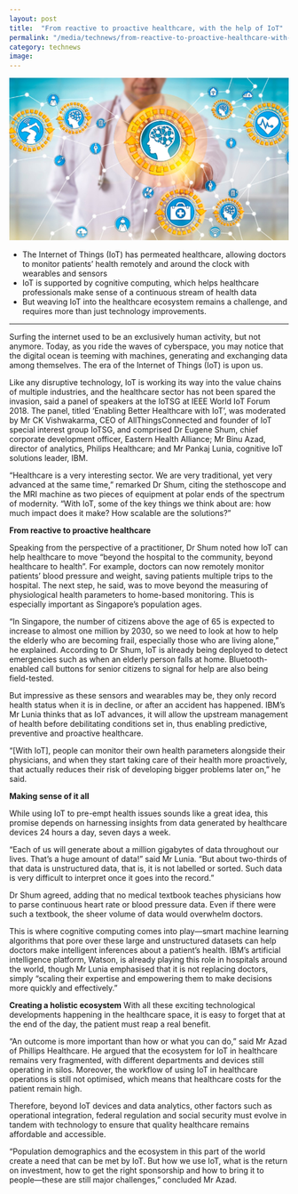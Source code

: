 ```yaml
---
layout: post
title:  "From reactive to proactive healthcare, with the help of IoT"
permalink: "/media/technews/from-reactive-to-proactive-healthcare-with-the-help-of-iot"
category: technews
image: 
---
```


![from reactive to proactive healthcare with the help of iot](/images/technews/from-reactive-to-proactive-healthcare-with-the-help-of-iot-part-1.jpg)

- The Internet of Things (IoT) has permeated healthcare, allowing doctors to monitor patients’ health remotely and around the clock with wearables and sensors
- IoT is supported by cognitive computing, which helps healthcare professionals make sense of a continuous stream of health data
- But weaving IoT into the healthcare ecosystem remains a challenge, and requires more than just technology improvements.

---

Surfing the internet used to be an exclusively human activity, but not anymore. Today, as you ride the waves of cyberspace, you may notice that the digital ocean is teeming with machines, generating and exchanging data among themselves. The era of the Internet of Things (IoT) is upon us.

Like any disruptive technology, IoT is working its way into the value chains of multiple industries, and the healthcare sector has not been spared the invasion, said a panel of speakers at the IoTSG at IEEE World IoT Forum 2018. The panel, titled ‘Enabling Better Healthcare with IoT’, was moderated by Mr CK Vishwakarma, CEO of AllThingsConnected and founder of IoT special interest group IoTSG, and comprised Dr Eugene Shum, chief corporate development officer, Eastern Health Alliance; Mr Binu Azad, director of analytics, Philips Healthcare; and Mr Pankaj Lunia, cognitive IoT solutions leader, IBM.

“Healthcare is a very interesting sector. We are very traditional, yet very advanced at the same time,” remarked Dr Shum, citing the stethoscope and the MRI machine as two pieces of equipment at polar ends of the spectrum of modernity. “With IoT, some of the key things we think about are: how much impact does it make? How scalable are the solutions?”


**From reactive to proactive healthcare**

Speaking from the perspective of a practitioner, Dr Shum noted how IoT can help healthcare to move “beyond the hospital to the community, beyond healthcare to health”. For example, doctors can now remotely monitor patients’ blood pressure and weight, saving patients multiple trips to the hospital. The next step, he said, was to move beyond the measuring of physiological health parameters to home-based monitoring. This is especially important as Singapore’s population ages.

“In Singapore, the number of citizens above the age of 65 is expected to increase to almost one million by 2030, so we need to look at how to help the elderly who are becoming frail, especially those who are living alone,” he explained. According to Dr Shum, IoT is already being deployed to detect emergencies such as when an elderly person falls at home. Bluetooth-enabled call buttons for senior citizens to signal for help are also being field-tested.

But impressive as these sensors and wearables may be, they only record health status when it is in decline, or after an accident has happened. IBM’s Mr Lunia thinks that as IoT advances, it will allow the upstream management of health before debilitating conditions set in, thus enabling predictive, preventive and proactive healthcare.

“[With IoT], people can monitor their own health parameters alongside their physicians, and when they start taking care of their health more proactively, that actually reduces their risk of developing bigger problems later on,” he said.


**Making sense of it all**

While using IoT to pre-empt health issues sounds like a great idea, this promise depends on harnessing insights from data generated by healthcare devices 24 hours a day, seven days a week.

“Each of us will generate about a million gigabytes of data throughout our lives. That’s a huge amount of data!” said Mr Lunia. “But about two-thirds of that data is unstructured data, that is, it is not labelled or sorted. Such data is very difficult to interpret once it goes into the record.”

Dr Shum agreed, adding that no medical textbook teaches physicians how to parse continuous heart rate or blood pressure data. Even if there were such a textbook, the sheer volume of data would overwhelm doctors.

This is where cognitive computing comes into play—smart machine learning algorithms that pore over these large and unstructured datasets can help doctors make intelligent inferences about a patient’s health. IBM’s artificial intelligence platform, Watson, is already playing this role in hospitals around the world, though Mr Lunia emphasised that it is not replacing doctors, simply “scaling their expertise and empowering them to make decisions more quickly and effectively.”


**Creating a holistic ecosystem**
With all these exciting technological developments happening in the healthcare space, it is easy to forget that at the end of the day, the patient must reap a real benefit.

“An outcome is more important than how or what you can do,” said Mr Azad of Phillips Healthcare. He argued that the ecosystem for IoT in healthcare remains very fragmented, with different departments and devices still operating in silos. Moreover, the workflow of using IoT in healthcare operations is still not optimised, which means that healthcare costs for the patient remain high.

Therefore, beyond IoT devices and data analytics, other factors such as operational integration, federal regulation and social security must evolve in tandem with technology to ensure that quality healthcare remains affordable and accessible.

“Population demographics and the ecosystem in this part of the world create a need that can be met by IoT. But how we use IoT, what is the return on investment, how to get the right sponsorship and how to bring it to people—these are still major challenges,” concluded Mr Azad.
